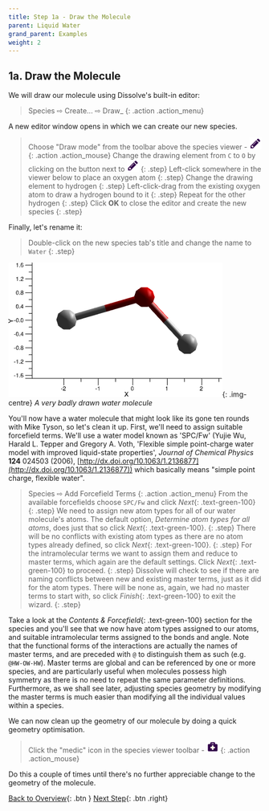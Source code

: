 ```yaml
---
title: Step 1a - Draw the Molecule
parent: Liquid Water
grand_parent: Examples
weight: 2
---
```


## 1a. Draw the Molecule

We will draw our molecule using Dissolve's built-in editor:

> Species &#8680; Create... &#8680; Draw_
{: .action .action_menu}

A new editor window opens in which we can create our new species.

> Choose "Draw mode" from the toolbar above the species viewer - ![Draw mode](../icons/viewer_edit.png)
{: .action .action_mouse}
> Change the drawing element from `C` to `O` by clicking on the button next to ![Draw mode](../icons/viewer_edit.png)
{: .step}
> Left-click somewhere in the viewer below to place an oxygen atom
{: .step}
> Change the drawing element to hydrogen
{: .step}
> Left-click-drag from the existing oxygen atom to draw a hydrogen bound to it
{: .step}
> Repeat for the other hydrogen
{: .step}
> Click **OK** to close the editor and create the new species
{: .step}

Finally, let's rename it:

> Double-click on the new species tab's title and change the name to `Water`
{: .step}

![](badwater.png){: .img-centre}
*A very badly drawn water molecule*

You'll now have a water molecule that might look like its gone ten rounds with Mike Tyson, so let's clean it up. First, we'll need to assign suitable forcefield terms. We'll use a water model known as 'SPC/Fw' (Yujie Wu, Harald L. Tepper and Gregory A. Voth, 'Flexible simple point-charge water model with improved liquid-state properties', <i>Journal of Chemical Physics</i> <b>124</b> 024503 (2006), [http://dx.doi.org/10.1063/1.2136877](http://dx.doi.org/10.1063/1.2136877)) which basically means "simple point charge, flexible water".

> Species &#8680; Add Forcefield Terms
{: .action .action_menu}
> From the available forcefields choose `SPC/Fw` and click _Next_{: .text-green-100}
{: .step}
> We need to assign new atom types for all of our water molecule's atoms. The default option, _Determine atom types for all atoms_, does just that so click _Next_{: .text-green-100}.
{: .step}
> There will be no conflicts with existing atom types as there are no atom types already defined, so click _Next_{: .text-green-100}.
{: .step}
>For the intramolecular terms we want to assign them and reduce to master terms, which again are the default settings. Click _Next_{: .text-green-100} to proceed.
{: .step}
> Dissolve will check to see if there are naming conflicts between new and existing master terms, just as it did for the atom types. There will be none as, again, we had no master terms to start with, so click _Finish_{: .text-green-100} to exit the wizard.
{: .step}

Take a look at the _Contents & Forcefield_{: .text-green-100} section for the species and you'll see that we now have atom types assigned to our atoms, and suitable intramolecular terms assigned to the bonds and angle. Note that the functional forms of the interactions are actually the names of master terms, and are preceded with `@` to distinguish them as such (e.g. `@HW-OW-HW`). Master terms are global and can be referenced by one or more species, and are particularly useful when molecules possess high symmetry as there is no need to repeat the same parameter definitions. Furthermore, as we shall see later, adjusting species geometry by modifying the master terms is much easier than modifying all the individual values within a species.

We can now clean up the geometry of our molecule by doing a quick geometry optimisation.

> Click the "medic" icon in the species viewer toolbar - ![Medic - Geometry optimise the current species](../icons/viewer_medic.png)
{: .action .action_mouse}

Do this a couple of times until there's no further appreciable change to the geometry of the molecule.

[Back to Overview](/docs/examples/water/){: .btn }   [Next Step](/docs/examples/water/step1b){: .btn .right}
